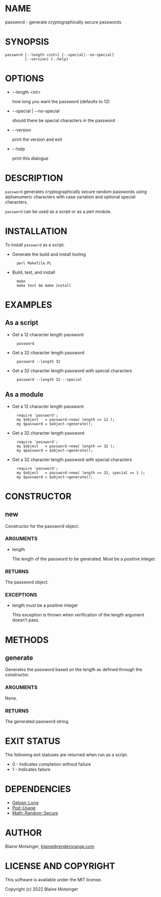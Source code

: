 # NAME

password - generate cryptographically secure passwords

# SYNOPSIS

    password [--length <int>] [--special|--no-special]
             [--version] [--help]

# OPTIONS

- --length &lt;int>

    how long you want the password (defaults to 12)

- --special | --no-special

    should there be special characters in the password

- --version

    print the version and exit

- --help

    print this dialogue

# DESCRIPTION

`password` generates cryptographically secure random passwords using alphanumeric characters with case variation and optional special characters.

`password` can be used as a script or as a perl module.

# INSTALLATION

To install `password` as a script.

- Generate the build and install tooling

        perl Makefile.PL

- Build, test, and install

        make
        make test && make install

# EXAMPLES

## As a script

- Get a 12 character length password

        password

- Get a 32 character length password

        password --length 32

- Get a 32 character length password with special characters

        password --length 32 --special

## As a module

- Get a 12 character length password

        require 'password';
        my $object   = password->new( length => 12 );
        my $password = $object->generate();

- Get a 32 character length password

        require 'password';
        my $object   = password->new( length => 32 );
        my $password = $object->generate();

- Get a 32 character length password with special characters

        require 'password';
        my $object   = password->new( length => 32, special => 1 );
        my $password = $object->generate();

# CONSTRUCTOR

## new

Constructor for the password object.

### ARGUMENTS

- length

    The length of the password to be generated.  Must be a positive integer.

### RETURNS

The password object.

### EXCEPTIONS

- length must be a positive integer

    This exception is thrown when verification of the length argument doesn't pass.

# METHODS

## generate

Generates the password based on the length as defined through the constructor.

### ARGUMENTS

None.

### RETURNS

The generated password string.

# EXIT STATUS

The following exit statuses are returned when run as a script.

- 0 - Indicates completion without failure
- 1 - Indicates failure

# DEPENDENCIES

- [Getopt::Long](https://metacpan.org/pod/Getopt::Long)
- [Pod::Usage](https://metacpan.org/pod/Pod::Usage)
- [Math::Random::Secure](https://metacpan.org/pod/Math::Random::Secure)

# AUTHOR

Blaine Motsinger, <blaine@renderorange.com>

# LICENSE AND COPYRIGHT

This software is available under the MIT license.

Copyright (c) 2022 Blaine Motsinger
